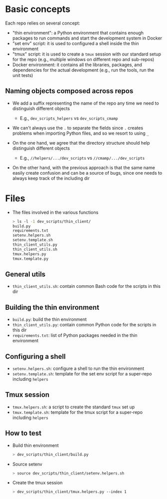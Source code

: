 # Basic concepts

Each repo relies on several concept:

- "thin environment": a Python environment that contains enough packages to run
  commands and start the development system in Docker
- "set env" script: it is used to configured a shell inside the thin environment
- "tmux" script: it is used to create a `tmux` session with our standard setup
  for the repo (e.g., multiple windows on different repo and sub-repos)
- Docker environment: it contains all the libraries, packages, and dependencies
  for the actual development (e.g., run the tools, run the unit tests)

## Naming objects composed across repos
- We add a suffix representing the name of the repo any time we need to
  distinguish different objects
  - E.g., `dev_scripts_helpers` vs `dev_scripts_cmamp`
- We can't always use the `.` to separate the fields since `.` creates problems
  when importing Python files, and so we resort to using `_`

- On the one hand, we agree that the directory structure should help distinguish
  different objects
  - E.g., `//helpers/.../dev_scripts` vs `//cmamp/.../dev_scripts`
- On the other hand, with the previous approach is that the same name easily create
  confusion and can be a source of bugs, since one needs to always keep track
  of the including dir

# Files

- The files involved in the various functions
  ```bash
  > ls -l -1 dev_scripts/thin_client/
  build.py
  requirements.txt
  setenv.helpers.sh
  setenv.template.sh
  thin_client_utils.py
  thin_client_utils.sh
  tmux.helpers.py
  tmux.template.py
  ```

## General utils

- `thin_client_utils.sh`: contain common Bash code for the scripts in this dir

## Building the thin environment

- `build.py`: build the thin environment
- `thin_client_utils.py`: contain common Python code for the scripts in this dir
- `requirements.txt`: list of Python packages needed in the thin environment

## Configuring a shell

- `setenv.helpers.sh`: configure a shell to run the thin environment
- `setenv.template.sh`: template for the set env script for a super-repo
  including `helpers`

## Tmux session

- `tmux.helpers.sh`: a script to create the standard `tmux` set up
- `tmux.template.sh`: template for the tmux script for a super-repo including
  `helpers`

## How to test

- Build thin environment
  ```bash
  > dev_scripts/thin_client/build.py
  ```
- Source setenv
  ```bash
  > source dev_scripts/thin_client/setenv.helpers.sh
  ```
- Create the tmux session
  ```bash
  > dev_scripts/thin_client/tmux.helpers.py --index 1
  ```
